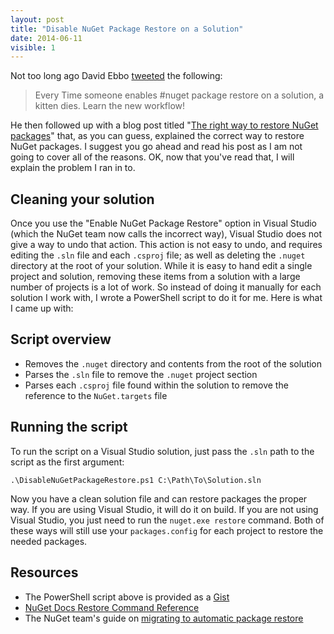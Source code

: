 ```yaml
---
layout: post
title: "Disable NuGet Package Restore on a Solution"
date: 2014-06-11
visible: 1
---
```


Not too long ago David Ebbo [tweeted](https://twitter.com/davidebbo/status/425493392475168768) the following:

> Every Time someone enables #nuget package restore on a solution, a kitten dies. Learn the new workflow!
    
He then followed up with a blog post titled "[The right way to restore NuGet packages](http://blog.davidebbo.com/2014/01/the-right-way-to-restore-nuget-packages.html)" that, as you can guess, explained the correct way to restore NuGet packages. I suggest you go ahead and read his post as I am not going to cover all of the reasons. OK, now that you've read that, I will explain the problem I ran in to.

## Cleaning your solution

Once you use the "Enable NuGet Package Restore" option in Visual Studio (which the NuGet team now calls the incorrect way), Visual Studio does not give a way to undo that action. This action is not easy to undo, and requires editing the `.sln` file and each `.csproj` file; as well as deleting the `.nuget` directory at the root of your solution. While it is easy to hand edit a single project and solution, removing these items from a solution with a large number of projects is a lot of work. So instead of doing it manually for each solution I work with, I wrote a PowerShell script to do it for me. Here is what I came up with:

<script src="https://gist.github.com/mkchandler/8864804.js"></script>

## Script overview

* Removes the `.nuget` directory and contents from the root of the solution
* Parses the `.sln` file to remove the `.nuget` project section
* Parses each `.csproj` file found within the solution to remove the reference to the `NuGet.targets` file

## Running the script

To run the script on a Visual Studio solution, just pass the `.sln` path to the script as the first argument:

    .\DisableNuGetPackageRestore.ps1 C:\Path\To\Solution.sln

Now you have a clean solution file and can restore packages the proper way. If you are using Visual Studio, it will do it on build. If you are not using Visual Studio, you just need to run the `nuget.exe restore` command. Both of these ways will still use your `packages.config` for each project to restore the needed packages.

## Resources

* The PowerShell script above is provided as a [Gist](https://gist.github.com/mkchandler/8864804)
* [NuGet Docs Restore Command Reference](http://docs.nuget.org/docs/reference/package-restore)
* The NuGet team's guide on [migrating to automatic package restore](http://docs.nuget.org/docs/workflows/migrating-to-automatic-package-restore)
